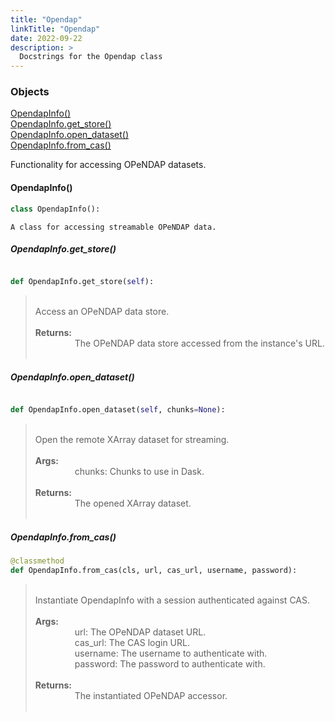 ```yaml
---
title: "Opendap"
linkTitle: "Opendap"
date: 2022-09-22
description: >
  Docstrings for the Opendap class
---
```

### Objects

[OpendapInfo()](#opendapinfo)<br />
[OpendapInfo.get_store()](#opendapinfoget_store)<br />
[OpendapInfo.open_dataset()](#opendapinfoopen_dataset)<br />
[OpendapInfo.from_cas()](#opendapinfofrom_cas)<br />

Functionality for accessing OPeNDAP datasets.
#### OpendapInfo()
```python
class OpendapInfo():
```

```
A class for accessing streamable OPeNDAP data.
```

##### OpendapInfo.get_store()
```python

def OpendapInfo.get_store(self):
```
> <br />
> Access an OPeNDAP data store.<br />
> <br />
> <b>Returns:</b><br />
> &nbsp;&nbsp;&nbsp;&nbsp;&nbsp;&nbsp;&nbsp;&nbsp;&nbsp;&nbsp;&nbsp;&nbsp;&nbsp;&nbsp;&nbsp;  The OPeNDAP data store accessed from the instance's URL.<br />
> <br />
##### OpendapInfo.open_dataset()
```python

def OpendapInfo.open_dataset(self, chunks=None):
```
> <br />
> Open the remote XArray dataset for streaming.<br />
> <br />
> <b>Args:</b><br />
> &nbsp;&nbsp;&nbsp;&nbsp;&nbsp;&nbsp;&nbsp;&nbsp;&nbsp;&nbsp;&nbsp;&nbsp;&nbsp;&nbsp;&nbsp;  chunks: Chunks to use in Dask.<br />
> <br />
> <b>Returns:</b><br />
> &nbsp;&nbsp;&nbsp;&nbsp;&nbsp;&nbsp;&nbsp;&nbsp;&nbsp;&nbsp;&nbsp;&nbsp;&nbsp;&nbsp;&nbsp;  The opened XArray dataset.<br />
> <br />
##### OpendapInfo.from_cas()
```python
@classmethod
def OpendapInfo.from_cas(cls, url, cas_url, username, password):
```
> <br />
> Instantiate OpendapInfo with a session authenticated against CAS.<br />
> <br />
> <b>Args:</b><br />
> &nbsp;&nbsp;&nbsp;&nbsp;&nbsp;&nbsp;&nbsp;&nbsp;&nbsp;&nbsp;&nbsp;&nbsp;&nbsp;&nbsp;&nbsp;  url: The OPeNDAP dataset URL.<br />
> &nbsp;&nbsp;&nbsp;&nbsp;&nbsp;&nbsp;&nbsp;&nbsp;&nbsp;&nbsp;&nbsp;&nbsp;&nbsp;&nbsp;&nbsp;  cas_url: The CAS login URL.<br />
> &nbsp;&nbsp;&nbsp;&nbsp;&nbsp;&nbsp;&nbsp;&nbsp;&nbsp;&nbsp;&nbsp;&nbsp;&nbsp;&nbsp;&nbsp;  username: The username to authenticate with.<br />
> &nbsp;&nbsp;&nbsp;&nbsp;&nbsp;&nbsp;&nbsp;&nbsp;&nbsp;&nbsp;&nbsp;&nbsp;&nbsp;&nbsp;&nbsp;  password: The password to authenticate with.<br />
> <br />
> <b>Returns:</b><br />
> &nbsp;&nbsp;&nbsp;&nbsp;&nbsp;&nbsp;&nbsp;&nbsp;&nbsp;&nbsp;&nbsp;&nbsp;&nbsp;&nbsp;&nbsp;  The instantiated OPeNDAP accessor.<br />
> <br />